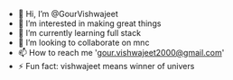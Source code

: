 - 👋 Hi, I’m @GourVishwajeet
- 👀 I’m interested in making great things
- 🌱 I’m currently learning full stack
- 💞️ I’m looking to collaborate on mnc
- 📫 How to reach me 'gour.vishwajeet2000@gmail.com'
- ⚡ Fun fact: vishwajeet means winner of univers

<!---
GourVishwajeet/GourVishwajeet is a ✨ special ✨ repository because its `README.md` (this file) appears on your GitHub profile.
You can click the Preview link to take a look at your changes.
--->
